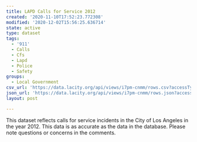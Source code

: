 ```yaml
---
title: LAPD Calls for Service 2012
created: '2020-11-10T17:52:23.772308'
modified: '2020-12-02T15:56:25.636714'
state: active
type: dataset
tags:
  - '911'
  - Calls
  - Cfs
  - Lapd
  - Police
  - Safety
groups:
  - Local Government
csv_url: 'https://data.lacity.org/api/views/i7pm-cnmm/rows.csv?accessType=DOWNLOAD'
json_url: 'https://data.lacity.org/api/views/i7pm-cnmm/rows.json?accessType=DOWNLOAD'
layout: post

---
```

This dataset reflects calls for service incidents in the City of Los Angeles in the year 2012. This data is as accurate as the data in the database. Please note questions or concerns in the comments.
